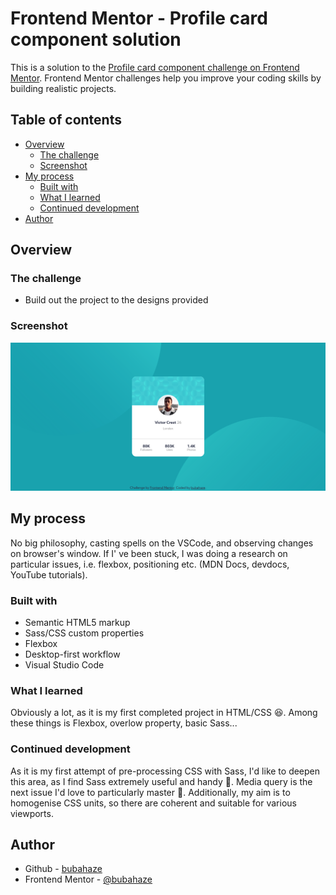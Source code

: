 # Frontend Mentor - Profile card component solution

This is a solution to the [Profile card component challenge on Frontend Mentor](https://www.frontendmentor.io/challenges/profile-card-component-cfArpWshJ). Frontend Mentor challenges help you improve your coding skills by building realistic projects. 

## Table of contents

- [Overview](#overview)
  - [The challenge](#the-challenge)
  - [Screenshot](#screenshot)
- [My process](#my-process)
  - [Built with](#built-with)
  - [What I learned](#what-i-learned)
  - [Continued development](#continued-development)
- [Author](#author)


## Overview

### The challenge

- Build out the project to the designs provided

### Screenshot

![](design/screenshot.png)


## My process

No big philosophy, casting spells on the VSCode, and observing changes on browser's window. If I' ve been stuck, I was doing a research on particular issues, i.e. flexbox, positioning etc. (MDN Docs, devdocs, YouTube tutorials).

### Built with

- Semantic HTML5 markup
- Sass/CSS custom properties
- Flexbox
- Desktop-first workflow
- Visual Studio Code


### What I learned

Obviously a lot, as it is my first completed project in HTML/CSS 😆. Among these things is Flexbox, overlow property, basic Sass...

### Continued development

As it is my first attempt of pre-processing CSS with Sass, I'd like to deepen this area, as I find Sass extremely useful and handy 🙌. Media query is the next issue I'd love to particularly master 🔬. Additionally, my aim is to homogenise CSS units, so there are coherent and suitable for various viewports.

## Author

- Github - [bubahaze](https://www.github.com/bubahaze)
- Frontend Mentor - [@bubahaze](https://www.frontendmentor.io/profile/bubahaze)